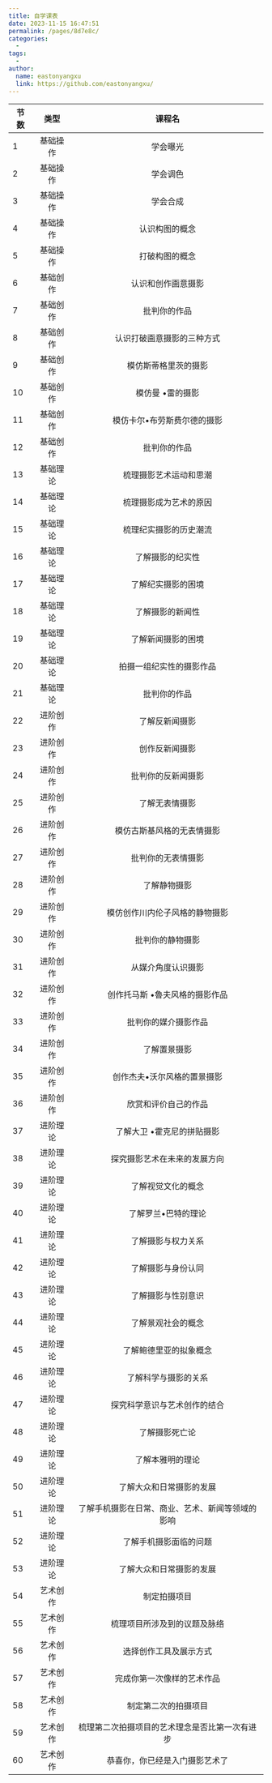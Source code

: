 ```yaml
---
title: 自学课表
date: 2023-11-15 16:47:51
permalink: /pages/8d7e8c/
categories:
  -
tags:
  -
author:
  name: eastonyangxu
  link: https://github.com/eastonyangxu/
---
```


| 节数 |   类型   |                      课程名                      |
| ---- | :------: | :----------------------------------------------: |
| 1    | 基础操作 |                     学会曝光                     |
| 2    | 基础操作 |                     学会调色                     |
| 3    | 基础操作 |                     学会合成                     |
| 4    | 基础操作 |                  认识构图的概念                  |
| 5    | 基础操作 |                  打破构图的概念                  |
| 6    | 基础创作 |                认识和创作画意摄影                |
| 7    | 基础创作 |                   批判你的作品                   |
| 8    | 基础创作 |            认识打破画意摄影的三种方式            |
| 9    | 基础创作 |               模仿斯蒂格里茨的摄影               |
| 10   | 基础创作 |                 模仿曼 •雷的摄影                 |
| 11   | 基础创作 |           模仿卡尔•布劳斯费尔德的摄影            |
| 12   | 基础创作 |                   批判你的作品                   |
| 13   | 基础理论 |              梳理摄影艺术运动和思潮              |
| 14   | 基础理论 |              梳理摄影成为艺术的原因              |
| 15   | 基础理论 |              梳理纪实摄影的历史潮流              |
| 16   | 基础理论 |                 了解摄影的纪实性                 |
| 17   | 基础理论 |                了解纪实摄影的困境                |
| 18   | 基础理论 |                 了解摄影的新闻性                 |
| 19   | 基础理论 |                了解新闻摄影的困境                |
| 20   | 基础理论 |             拍摄一组纪实性的摄影作品             |
| 21   | 基础理论 |                   批判你的作品                   |
| 22   | 进阶创作 |                  了解反新闻摄影                  |
| 23   | 进阶创作 |                  创作反新闻摄影                  |
| 24   | 进阶创作 |                批判你的反新闻摄影                |
| 25   | 进阶创作 |                  了解无表情摄影                  |
| 26   | 进阶创作 |            模仿古斯基风格的无表情摄影            |
| 27   | 进阶创作 |                批判你的无表情摄影                |
| 28   | 进阶创作 |                   了解静物摄影                   |
| 29   | 进阶创作 |          模仿创作川内伦子风格的静物摄影          |
| 30   | 进阶创作 |                 批判你的静物摄影                 |
| 31   | 进阶创作 |                从媒介角度认识摄影                |
| 32   | 进阶创作 |          创作托马斯 •魯夫风格的摄影作品          |
| 33   | 进阶创作 |               批判你的媒介摄影作品               |
| 34   | 进阶创作 |                   了解置景摄影                   |
| 35   | 进阶创作 |           创作杰夫•沃尔风格的置景摄影            |
| 36   | 进阶创作 |               欣赏和评价自己的作品               |
| 37   | 进阶理论 |            了解大卫 •霍克尼的拼贴摄影            |
| 38   | 进阶理论 |           探究摄影艺术在未来的发展方向           |
| 39   | 进阶理论 |                了解视觉文化的概念                |
| 40   | 进阶理论 |               了解罗兰•巴特的理论                |
| 41   | 进阶理论 |                了解摄影与权力关系                |
| 42   | 进阶理论 |                了解摄影与身份认同                |
| 43   | 进阶理论 |                了解摄影与性别意识                |
| 44   | 进阶理论 |                了解景观社会的概念                |
| 45   | 进阶理论 |              了解鲍德里亚的拟象概念              |
| 46   | 进阶理论 |               了解科学与摄影的关系               |
| 47   | 进阶理论 |           探究科学意识与艺术创作的结合           |
| 48   | 进阶理论 |                  了解摄影死亡论                  |
| 49   | 进阶理论 |                 了解本雅明的理论                 |
| 50   | 进阶理论 |             了解大众和日常摄影的发展             |
| 51   | 进阶理论 | 了解手机摄影在日常、商业、艺术、新闻等领域的影响 |
| 52   | 进阶理论 |              了解手机摄影面临的问题              |
| 53   | 进阶理论 |             了解大众和日常摄影的发展             |
| 54   | 艺术创作 |                   制定拍摄项目                   |
| 55   | 艺术创作 |           梳理项目所涉及到的议题及脉络           |
| 56   | 艺术创作 |              选择创作工具及展示方式              |
| 57   | 艺术创作 |            完成你第一次像样的艺术作品            |
| 58   | 艺术创作 |               制定第二次的拍摄项目               |
| 59   | 艺术创作 |  梳理第二次拍摄项目的艺术理念是否比第一次有进步  |
| 60   | 艺术创作 |          恭喜你，你已经是入门摄影艺术了          |
